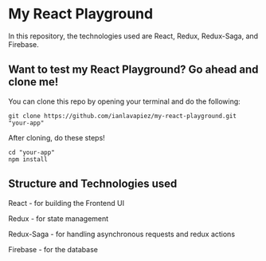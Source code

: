 # My React Playground

In this repository, the technologies used are React, Redux, Redux-Saga, and Firebase.


## Want to test my React Playground? Go ahead and clone me!

You can clone this repo by opening your terminal and do the following:

```
git clone https://github.com/ianlavapiez/my-react-playground.git "your-app"
```

After cloning, do these steps!

```
cd "your-app"
npm install
```

## Structure and Technologies used

React - for building the Frontend UI

Redux - for state management

Redux-Saga - for handling asynchronous requests and redux actions

Firebase - for the database
